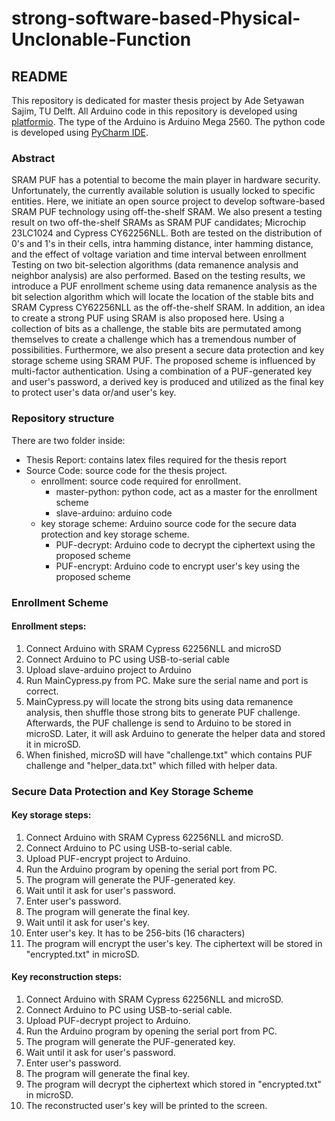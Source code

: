 # strong-software-based-Physical-Unclonable-Function

## README
This repository is dedicated for master thesis project by Ade Setyawan Sajim, TU Delft. All Arduino code in this repository is developed using [platformio](https://platformio.org/platformio-ide). The type of the Arduino is Arduino Mega 2560. The python code is developed using [PyCharm IDE](https://www.jetbrains.com/pycharm/download/#section=mac).

### Abstract
SRAM PUF has a potential to become the main player in hardware security. Unfortunately, the currently available solution is usually locked to specific entities. Here, we initiate an open source project to develop software-based SRAM PUF technology using off-the-shelf SRAM.
We also present a testing result on two off-the-shelf SRAMs as SRAM PUF candidates; Microchip 23LC1024 and Cypress CY62256NLL.
Both are tested on the distribution of 0's and 1's in their cells, intra hamming distance, inter hamming distance, and the effect of voltage variation and time interval between enrollment
Testing on two bit-selection algorithms (data remanence analysis and neighbor analysis) are also performed.
Based on the testing results, we introduce a PUF enrollment scheme using data remanence analysis as the bit selection algorithm which will locate the location of the stable bits and SRAM Cypress CY62256NLL as the off-the-shelf SRAM.
In addition, an idea to create a strong PUF using SRAM is also proposed here. Using a collection of bits as a challenge, the stable bits are permutated among themselves to create a challenge which has a tremendous number of possibilities.
Furthermore, we also present a secure data protection and key storage scheme using SRAM PUF. The proposed scheme is influenced by multi-factor authentication. Using a combination of a PUF-generated key and user's password, a derived key is produced and utilized as the final key to protect user's data or/and user's key.

### Repository structure
There are two folder inside:
- Thesis Report: contains latex files required for the thesis report
- Source Code: source code for the thesis project.
  - enrollment: source code required for enrollment.
    - master-python: python code, act as a master for the enrollment scheme
    - slave-arduino: arduino code
  - key storage scheme: Arduino source code for the secure data protection and key storage scheme.
    - PUF-decrypt: Arduino code to decrypt the ciphertext using the proposed scheme
    - PUF-encrypt: Arduino code to encrypt user's key using the proposed scheme

### Enrollment Scheme
#### Enrollment steps:
1. Connect Arduino with SRAM Cypress 62256NLL and microSD
2. Connect Arduino to PC using USB-to-serial cable
3. Upload slave-arduino project to Arduino
4. Run MainCypress.py from PC. Make sure the serial name and port is correct.
5. MainCypress.py will locate the strong bits using data remanence analysis, then shuffle those strong bits to generate PUF challenge. Afterwards, the PUF challenge is send to Arduino to be stored in microSD. Later, it will ask Arduino to generate the helper data and stored it in microSD.
5. When finished, microSD will have "challenge.txt" which contains PUF challenge and "helper_data.txt" which filled with helper data.

### Secure Data Protection and Key Storage Scheme
#### Key storage steps:
1. Connect Arduino with SRAM Cypress 62256NLL and microSD.
2. Connect Arduino to PC using USB-to-serial cable.
3. Upload PUF-encrypt project to Arduino.
4. Run the Arduino program by opening the serial port from PC.
5. The program will generate the PUF-generated key.
6. Wait until it ask for user's password.
7. Enter user's password.
8. The program will generate the final key.
9. Wait until it ask for user's key.
10. Enter user's key. It has to be 256-bits (16 characters)
11. The program will encrypt the user's key. The ciphertext will be stored in "encrypted.txt" in microSD.

#### Key reconstruction steps:
1. Connect Arduino with SRAM Cypress 62256NLL and microSD.
2. Connect Arduino to PC using USB-to-serial cable.
3. Upload PUF-decrypt project to Arduino.
4. Run the Arduino program by opening the serial port from PC.
5. The program will generate the PUF-generated key.
6. Wait until it ask for user's password.
7. Enter user's password.
8. The program will generate the final key.
9. The program will decrypt the ciphertext which stored in "encrypted.txt" in microSD.
10. The reconstructed user's key will be printed to the screen.
